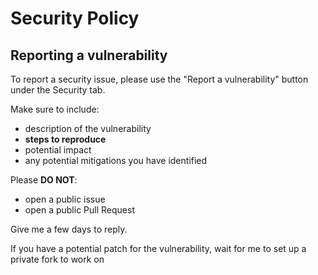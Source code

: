 # Security Policy

## Reporting a vulnerability

To report a security issue, please use the "Report a vulnerability" button under the Security tab.

Make sure to include:

- description of the vulnerability
- **steps to reproduce**
- potential impact
- any potential mitigations you have identified

Please **DO NOT**:

- open a public issue
- open a public Pull Request

Give me a few days to reply.

If you have a potential patch for the vulnerability, wait for me to set up a private fork to work on
